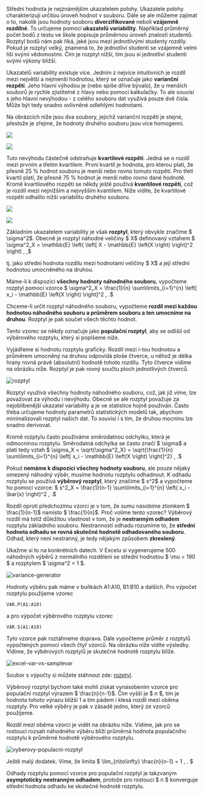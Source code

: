 Střední hodnota je nejznámějším ukazatelem polohy. Ukazatele polohy charakterizují určitou úroveň hodnot v souboru. Dále se ale můžeme zajímat o to, nakolik jsou hodnoty souboru **diverzifikované** neboli **vzájemně rozdílné**. To určujeme pomocí **ukazatelů variability**. Například průměrný počet bodů z testu ve škole popisuje průměrnou úroveň znalostí studentů. Rozptyl bodů nám pak říká, jaké jsou mezi jednotlivými studenty rozdíly. Pokud je rozptyl velký, znamená to, že jednotliví studenti se vzájemně velmi liší svými vědomostmi. Čím je rozptyl nižší, tím jsou si jednotliví studenti svými výkony bližší.

Ukazatelů variability existuje více. Jedním z nejvíce intuitivních je rozdíl mezi největší a nejmenší hodnotou, který se označuje jako **varianční rozpětí**. Jeho hlavní výhodou je (nebo spíše dříve bývalo), že u menších souborů je rychle zjistitelné z hlavy nebo pomocí kalkulačky. To ale souvisí s jeho hlavní nevýhodou - z celého souboru dat využívá pouze dvě čísla. Může být tedy snadno ovlivněné odlehlými hodnotami.

Na obrázcích níže jsou dva soubory, jejichž varianční rozpětí je stejné, přestože je zřejmé, že hodnoty druhého souboru jsou více homogenní.

![](media/rozptyl/kvartilove_rozpeti_1.png)

![](media/rozptyl/kvartilove_rozpeti_2.png)

Tuto nevýhodu částečně odstraňuje **kvartilové rozpětí**. Jedná se o rozdíl mezi prvním a třetím kvartilem. První kvartil je hodnota, pro kterou platí, že přesně 25 % hodnot souboru je menší nebo rovno tomuto rozpětí. Pro třetí kvartil platí, že přesně 75 % hodnot je menší nebo rovno dané hodnotě. Kromě kvartilového rozpětí se někdy ještě používá **kvantilové rozpětí**, což je rozdíl mezi nejnižším a nejvyšším kvantilem. Níže vidíte, že kvartilové rozpětí odhalilo nižší variabilitu druhého souboru.

![](media/rozptyl/variancni_rozpeti_1.png)

![](media/rozptyl/variancni_rozpeti_2.png)

Základním ukazatelem variability je však **rozptyl**, který obvykle značíme $ \sigma^2$. Obecně je rozptyl náhodné veličiny $ X$ definovaný vztahem
$ \sigma^2\_X = \mathbb{E} \left( \left[ X - \mathbb{E} \left(X \right) \right]^2 \right) \, ,$

tj. jako střední hodnota rozdílu mezi hodnotami veličiny $ X$ a její střední hodnotou umocněného na druhou.

Máme-li k dispozici **všechny hodnoty náhodného souboru**, vypočteme rozptyl pomocí vzorce
$ \sigma^2\_X = \frac{1}{n} \sum\limits\_{i=1}^{n} \left[ x\_i - \mathbb{E} \left(X \right) \right]^2 \, .$

Chceme-li určit rozptyl náhodného souboru, vypočteme **rozdíl mezi každou hodnotou náhodného souboru a průměrem souboru a ten umocníme na druhou**. Rozptyl je pak součet všech těchto hodnot.

Tento vzorec se někdy označuje jako **populační rozptyl**, aby se odlišil od výběrového rozptylu, který si popíšeme níže.

Vyjádřeme si hodnotu rozptylu graficky. Rozdíl mezi *i*-tou hodnotou a průměrem umocněný na druhou odpovídá ploše čtverce, u něhož je délka hrany rovná právě (absolutní) hodnotě tohoto rozdílu. Tyto čtverce vidíme na obrázku níže. Rozptyl je pak rovný součtu ploch jednotlivých čtverců.

![rozptyl](media/rozptyl/rozptyl.png)

Rozptyl využívá všechny hodnoty náhodného souboru, což, jak již víme, lze považovat za výhodu i nevýhodu. Obecně se ale rozptyl považuje za nejoblíbenější ukazatel variability a je ve statistice hojně používán. Často třeba určujeme hodnoty parametrů statistických modelů tak, abychom minimalizovali rozptyl našich dat. To souvisí i s tím, že druhou mocninu lze snadno derivovat.

Kromě rozptylu často používáme směrodatnou odchylku, která je odmocninou rozptylu. Směrodatná odchylka se často značí $ \sigma$ a platí tedy vztah
$ \sigma\_X = \sqrt{\sigma^2\_X} = \sqrt{\frac{1}{n} \sum\limits\_{i=1}^{n} \left[ x\_i - \mathbb{E} \left(X \right) \right]^2} \, .$

Pokud **nemáme k dispozici všechny hodnoty souboru**, ale pouze nějaký omezený náhodný výběr, musíme hodnotu rozptylu odhadnout. K odhadu rozptylu se používá **výběrový rozptyl**, který značíme $ s^2$ a vypočteme ho pomocí vzorce:
$ s^2\_X = \frac{1}{n-1} \sum\limits\_{i=1}^{n} \left( x\_i - \bar{x} \right)^2 \, .$

Rozdíl oproti předchozímu vzorci je v tom, že sumu násobíme zlomkem $ \frac{1}{n-1}$ namísto $ \frac{1}{n}$. Proč volíme tento vzorec? Výběrový rozdíl má totiž důležitou vlastnost v tom, že je **nestranným odhadem** rozptylu základního souboru. Nestranností odhadu rozumíme to, že **střední hodnota odhadu se rovná skutečné hodnotě odhadovaného souboru**. Odhad, který není nestranný, je tedy nějakým způsobem **zkreslený**.

Ukažme si to na konkrétních datech. V Excelu si vygenerujeme 500 náhodných výběrů z normálního rozdělení se střední hodnotou $ \mu = 190 $ a rozptylem $ \sigma^2 = 1 $.

![variance-generator](media/rozptyl/variance-generator.png)

Hodnoty výběru pak máme v buňkách A1:A10, B1:B10 a dalších. Pro výpočet rozptylu použijeme vzorec

```
VAR.P(A1:A10)
```

a pro výpočet výběrového rozptylu vzorec

```
VAR.S(A1:A10)
```

Tyto vzorce pak roztáhneme doprava. Dále vypočteme průměr z rozptylů vypočtených pomocí všech čtyř vzorců. Na obrázku níže vidíte výsledky. Vidíme, že výběrových rozptylů je skutečné hodnotě rozptylu blíže.

![excel-var-vs-samplevar](media/rozptyl/excel-var-vs-samplevar.png)

Soubor s výpočty si můžete stáhnout zde: [rozptyl](media/rozptyl/rozptyl.xlsx).

Výběrový rozptyl bychom také mohli získat vynásobením vzorce pro populační rozptyl výrazem $ \frac{n}{n-1}$. Čím vyšší je $ n $, tím je hodnota tohoto výrazu bližší 1 a tím pádem i klesá rozdíl mezi oběma rozptyly. Pro velké výběry je pak v zásadě jedno, který ze vzorců použijeme.

Rozdíl mezi oběma vzorci je vidět na obrázku níže. Vidíme, jak pro se rostoucí rozsah náhodného výběru blíží průměrná hodnota populačního rozptylu k průměrné hodnotě výběrového rozptylu.

![vyberovy-populacni-rozptyl](media/rozptyl/vyberovy-populacni-rozptyl.png)

Ještě malý dodatek. Víme, že limita
$ \lim\_{n\to\infty} \frac{n}{n-1} = 1 \, . $

Odhady rozptylu pomocí vzorce pro populační rozptyl je takzvaným **asymptoticky nestranným odhadem**, protože pro rostoucí $ n $ konverguje střední hodnota odhadu ke skutečné hodnotě rozptylu.
